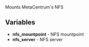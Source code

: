 Mounts MetaCentrum's NFS

## Variables
* **nfs_mountpoint** - NFS mountpoint
* **nfs_server** - NFS server
